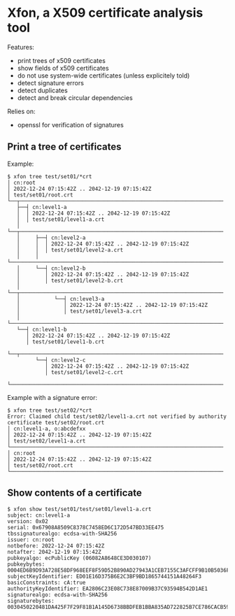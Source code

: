 # Xfon, a X509 certificate analysis tool

Features:
- print trees of x509 certificates
- show fields of x509 certificates
- do not use system-wide certificates (unless explicitely told)
- detect signature errors
- detect duplicates
- detect and break circular dependencies

Relies on:
- openssl for verification of signatures


## Print a tree of certificates

Example:

```
$ xfon tree test/set01/*crt
│ cn:root
│ 2022-12-24 07:15:42Z .. 2042-12-19 07:15:42Z
│ test/set01/root.crt
└──┬─────────────────────────────────────────────────────────────────
   ├──┤ cn:level1-a
   │  │ 2022-12-24 07:15:42Z .. 2042-12-19 07:15:42Z
   │  │ test/set01/level1-a.crt
   │  └──┬─────────────────────────────────────────────────────────────────
   │     ├──┤ cn:level2-a
   │     │  │ 2022-12-24 07:15:42Z .. 2042-12-19 07:15:42Z
   │     │  │ test/set01/level2-a.crt
   │     │  └────────────────────────────────────────────────────────────────────
   │     └──┤ cn:level2-b
   │        │ 2022-12-24 07:15:42Z .. 2042-12-19 07:15:42Z
   │        │ test/set01/level2-b.crt
   │        └──┬─────────────────────────────────────────────────────────────────
   │           └──┤ cn:level3-a
   │              │ 2022-12-24 07:15:42Z .. 2042-12-19 07:15:42Z
   │              │ test/set01/level3-a.crt
   │              └────────────────────────────────────────────────────────────────────
   └──┤ cn:level1-b
      │ 2022-12-24 07:15:42Z .. 2042-12-19 07:15:42Z
      │ test/set01/level1-b.crt
      └──┬─────────────────────────────────────────────────────────────────
         └──┤ cn:level2-c
            │ 2022-12-24 07:15:42Z .. 2042-12-19 07:15:42Z
            │ test/set01/level2-c.crt
            └────────────────────────────────────────────────────────────────────
```

Example with a signature error:

```
$ xfon tree test/set02/*crt
Error: Claimed child test/set02/level1-a.crt not verified by authority certificate test/set02/root.crt
│ cn:level1-a, o:abcdefxx
│ 2022-12-24 07:15:42Z .. 2042-12-19 07:15:42Z
│ test/set02/level1-a.crt
└────────────────────────────────────────────────────────────────────
│ cn:root
│ 2022-12-24 07:15:42Z .. 2042-12-19 07:15:42Z
│ test/set02/root.crt
└────────────────────────────────────────────────────────────────────
```

## Show contents of a certificate
```
$ xfon show test/set01/test/set01/level1-a.crt
subject: cn:level1-a
version: 0x02
serial: 0x67908A8509C8378C7458ED6C172D547BD33EE475
tbssignaturealgo: ecdsa-with-SHA256
issuer: cn:root
notbefore: 2022-12-24 07:15:42Z
notafter: 2042-12-19 07:15:42Z
pubkeyalgo: ecPublicKey (06082A8648CE3D030107)
pubkeybytes: 0004ED6B9D93A728E58DF968EEF8F59D52B890AD27943A1CEB7155C3AFCFF9B10B5036FB84BE44A490BF40197CE24D2934629C02CF519D9CF0E7D6D023B86363CCC3
subjectKeyIdentifier: ED01E16D375B6E2C3BF9BD1865744151A48264F3
basicConstraints: cA:true
authorityKeyIdentifier: EA2806C23E08C738E87009B37C93594B542D1AE1
signaturealgo: ecdsa-with-SHA256
signaturebytes: 0030450220481DA425F7F29F81B1A145D6738BBDFEB1BBA835AD722825B7CE786CACB590A5022100A7521EEAFA0114C7E603B79294A9748D7B8A33361B9D0D17A337B1D3BF33B04A
```
